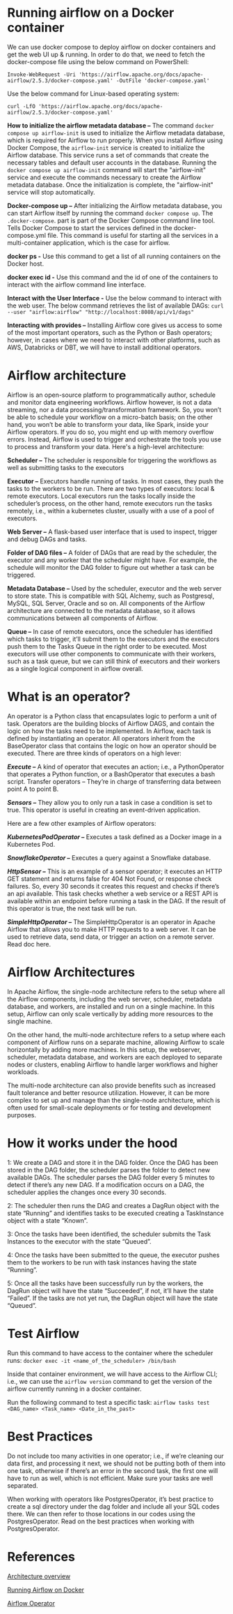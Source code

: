 # Running airflow on a Docker container 
We can use docker compose to deploy airflow on docker containers and get the web UI up & running. In order to do that, we need to fetch the docker-compose file using the below command on PowerShell:

```Invoke-WebRequest -Uri 'https://airflow.apache.org/docs/apache-airflow/2.5.3/docker-compose.yaml' -OutFile 'docker-compose.yaml'```

Use the below command for Linux-based operating system: 

```curl -LfO 'https://airflow.apache.org/docs/apache-airflow/2.5.3/docker-compose.yaml'```

**How to initialize the airflow metadata database –** The command ```docker compose up airflow-init``` is used to initialize the Airflow metadata database, which is required for Airflow to run properly.
When you install Airflow using Docker Compose, the ```airflow-init``` service is created to initialize the Airflow database. This service runs a set of commands that create the necessary tables and default user accounts in the database.
Running the ```docker compose up airflow-init``` command will start the "airflow-init" service and execute the commands necessary to create the Airflow metadata database. Once the initialization is complete, the "airflow-init" service will stop automatically.

**Docker-compose up –** After initializing the Airflow metadata database, you can start Airflow itself by running the command ```docker compose up```. The ```.docker-compose```. part is part of the Docker Compose command line tool. Tells Docker Compose to start the services defined in the docker-compose.yml file. This command is useful for starting all the services in a multi-container application, which is the case for airflow. 

**docker ps -** Use this command to get a list of all running containers on the Docker host. 

**docker exec id -** Use this command and the id of one of the containers to interact with the airflow command line interface.

**Interact with the User Interface -** Use the below command to interact with the web user. The below command retrieves the list of available DAGs: ```curl --user "airflow:airflow" "http://localhost:8080/api/v1/dags"```

**Interacting with provides –** Installing Airflow core gives us access to some of the most important operators, such as the Python or Bash operators; however, in cases where we need to interact with other platforms, such as AWS, Databricks or DBT, we will have to install additional operators.  


# Airflow architecture
Airflow is an open-source platform to programmatically author, schedule and monitor data engineering workflows. Airflow however, is not a data streaming, nor a data processing/transformation framework. So, you won’t be able to schedule your workflow on a micro-batch basis; on the other hand, you won’t be able to transform your data, like Spark, inside your Airflow operators. If you do so, you might end up with memory overflow errors. Instead, Airflow is used to trigger and orchestrate the tools you use to process and transform your data. Here's a high-level architecture: 

**Scheduler –** The scheduler is responsible for triggering the workflows as well as submitting tasks to the executors 

**Executor –** Executors handle running of tasks. In most cases, they push the tasks to the workers to be run. There are two types of executors: local & remote executors. Local executors run the tasks locally inside the scheduler’s process, on the other hand, remote executors run the tasks remotely, i.e., within a kubernetes cluster, usually with a use of a pool of executors.   

**Web Server –** A flask-based user interface that is used to inspect, trigger and debug DAGs and tasks. 

**Folder of DAG files –** A folder of DAGs that are read by the scheduler, the executor and any worker that the scheduler might have. For example, the schedule will monitor the DAG folder to figure out whether a task can be triggered. 

**Metadata Database –** Used by the scheduler, executor and the web server to store state. This is compatible with SQL Alchemy, such as Postgresql, MySQL, SQL Server, Oracle and so on. All components of the Airflow architecture are connected to the metadata database, so it allows communications between all components of Airflow.

**Queue –** In case of remote executors, once the scheduler has identified which tasks to trigger, it’ll submit them to the executors and the executors push them to the Tasks Queue in the right order to be executed. Most executors will use other components to communicate with their workers, such as a task queue, but we can still think of executors and their workers as a single logical component in airflow overall.


# What is an operator?
An operator is a Python class that encapsulates logic to perform a unit of task. Operators are the building blocks of Airflow DAGS, and contain the logic on how the tasks need to be implemented. In Airflow, each task is defined by instantiating an operator. All operators inherit from the BaseOperator class that contains the logic on how an operator should be executed. There are three kinds of operators on a high lever: 

***Execute –*** A kind of operator that executes an action; i.e., a PythonOperator that operates a Python function, or a BashOperator that executes a bash script.
Transfer operators – They’re in charge of transferring data between point A to point B. 

***Sensors –*** They allow you to only run a task in case a condition is set to true. This operator is useful in creating an event-driven application. 

Here are a few other examples of Airflow operators: 

***KubernetesPodOperator –***  Executes a task defined as a Docker image in a Kubernetes Pod.

***SnowflakeOperator –*** Executes a query against a Snowflake database.

***HttpSensor –*** This is an example of a sensor operator; it executes an HTTP GET statement and returns false for 404 Not Found, or response check failures. So, every 30 seconds it creates this request and checks if there’s an api available. This task checks whether a web service or a REST API is available within an endpoint before running a task in the DAG. If the result of this operator is true, the next task will be run. 

***SimpleHttpOperator –*** The SimpleHttpOperator is an operator in Apache Airflow that allows you to make HTTP requests to a web server. It can be used to retrieve data, send data, or trigger an action on a remote server. Read doc here.

# Airflow Architectures 
In Apache Airflow, the single-node architecture refers to the setup where all the Airflow components, including the web server, scheduler, metadata database, and workers, are installed and run on a single machine. In this setup, Airflow can only scale vertically by adding more resources to the single machine.

On the other hand, the multi-node architecture refers to a setup where each component of Airflow runs on a separate machine, allowing Airflow to scale horizontally by adding more machines. In this setup, the webserver, scheduler, metadata database, and workers are each deployed to separate nodes or clusters, enabling Airflow to handle larger workflows and higher workloads.

The multi-node architecture can also provide benefits such as increased fault tolerance and better resource utilization. However, it can be more complex to set up and manage than the single-node architecture, which is often used for small-scale deployments or for testing and development purposes.

# How it works under the hood 

1: We create a DAG and store it in the DAG folder. Once the DAG has been stored in the DAG folder, the scheduler parses the folder to detect new available DAGs. The scheduler parses the DAG folder every 5 minutes to detect if there’s any new DAG. If a modification occurs on a DAG, the scheduler applies the changes once every 30 seconds. 

2: The scheduler then runs the DAG and creates a DagRun object with the state “Running” and identifies tasks to be executed creating a TaskInstance object with a state “Known”. 

3: Once the tasks have been identified, the scheduler submits the Task Instances to the executor with the state “Queued”.

4: Once the tasks have been submitted to the queue, the executor pushes them to the workers to be run with task instances having the state “Running”. 

5: Once all the tasks have been successfully run by the workers, the DagRun object will have the state “Succeeded”, if not, it’ll have the state “Failed”.  If the tasks are not yet run, the DagRun object will have the state “Queued”.  


# Test Airflow 

Run this command to have access to the container where the scheduler runs: ```docker exec -it <name_of_the_scheduler> /bin/bash```

Inside that container environment, we will have access to the Airflow CLI; i.e., we can use the ```airflow version``` command to get the version of the airflow currently running in a docker container. 

Run the following command to test a specific task: ```airflow tasks test <DAG_name> <Task_name> <Date_in_the_past>```

# Best Practices 

Do not include too many activities in one operator; i.e., if we’re cleaning our data first, and processing it next, we should not be putting both of them into one task, otherwise if there’s an error in the second task, the first one will have to run as well, which is not efficient. Make sure your tasks are well separated. 

When working with operators like PostgresOperator, it’s best practice to create a sql directory under the dag folder and include all your SQL codes there. We can then refer to those locations in our codes using the PostgresOperator. Read on the best practices when working with PostgresOperator.  

# References 
[Architecture overview](https://airflow.apache.org/docs/apache-airflow/stable/core-concepts/overview.html) 

[Running Airflow on Docker](https://airflow.apache.org/docs/apache-airflow/stable/howto/docker-compose/index.html#setting-the-right-airflow-user)

[Airflow Operator](https://docs.astronomer.io/learn/what-is-an-operator?tab=traditional#example-implementation)

